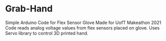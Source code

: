 # Grab-Hand
Simple Arduino Code for Flex Sensor Glove
Made for UofT Makeathon 2021
Code reads analog voltage values from flex sensors placed on glove.
Uses Servo library to control 3D printed hand.
